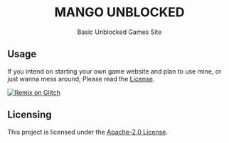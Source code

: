 <h1 align="center">MANGO UNBLOCKED</h1>

<div align="center">
  Basic Unblocked Games Site
</div>

## Usage

If you intend on starting your own game website and plan to use mine, or just wanna mess around; Please read the [License](https://github.com/77panic/77panic.github.io/blob/main/LICENSE).

[![Remix on Glitch](https://raw.githubusercontent.com/BinBashBanana/deploy-buttons/master/buttons/remade/glitch.svg)](https://glitch.com/edit/#!/import/github/77panic/77panic.github.io) 

## Licensing

This project is licensed under the [Apache-2.0 License](http://www.apache.org/licenses/).
